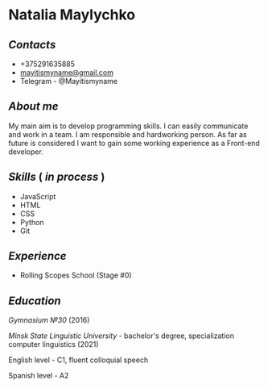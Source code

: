 # Natalia Maylychko
## *Contacts*
* +375291635885
* mayitismyname@gmail.com
* Telegram - @Mayitismyname
## *About me*
My main aim is to develop programming skills. I can easily communicate and work in a team. I am responsible and hardworking person. As far as future is considered I want to gain some working experience as a Front-end developer.
## *Skills*  ( *in process* )
* JavaScript 
* HTML
* CSS
* Python
* Git

## *Experience*
* Rolling Scopes School (Stage #0)

## *Education*
*Gymnasium №30* (2016)

*Minsk State Linguistic University* - bachelor's degree, specialization computer linguistics (2021)

English level - C1, fluent colloquial speech

Spanish level - A2
